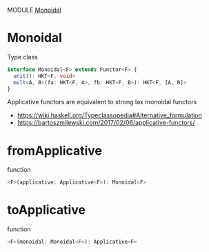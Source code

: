 MODULE [Monoidal](https://github.com/gcanti/fp-ts/blob/master/src/Monoidal.ts)
# Monoidal
Type class
```ts
interface Monoidal<F> extends Functor<F> {
  unit(): HKT<F, void>
  mult<A, B>(fa: HKT<F, A>, fb: HKT<F, B>): HKT<F, [A, B]>
}
```
Applicative functors are equivalent to strong lax monoidal functors
- https://wiki.haskell.org/Typeclassopedia#Alternative_formulation
- https://bartoszmilewski.com/2017/02/06/applicative-functors/
# fromApplicative
function
```ts
<F>(applicative: Applicative<F>): Monoidal<F>
```

# toApplicative
function
```ts
<F>(monoidal: Monoidal<F>): Applicative<F>
```